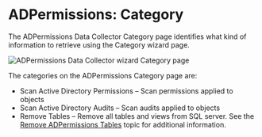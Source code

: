 # ADPermissions: Category

The ADPermissions Data Collector Category page identifies what kind of information to retrieve using
the Category wizard page.

![ADPermissions Data Collector wizard Category page](/img/product_docs/accessanalyzer/admin/datacollector/adinventory/category.webp)

The categories on the ADPermissions Category page are:

- Scan Active Directory Permissions – Scan permissions applied to objects
- Scan Active Directory Audits – Scan audits applied to objects
- Remove Tables – Remove all tables and views from SQL server. See the
  [Remove ADPermissions Tables](/docs/accessanalyzer/12.0/administration/data-collectors/adpermissions/removetables.md) topic for additional information.
